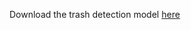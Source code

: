 Download the trash detection model [here](https://drive.google.com/file/d/14gyPl6ABYb1ScfUKbZseZEz0BWOXaZnd/view?usp=sharing)
